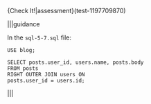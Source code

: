 {Check It!|assessment}(test-1197709870)

|||guidance

In the `sql-5-7.sql` file:

```
USE blog;

SELECT posts.user_id, users.name, posts.body
FROM posts
RIGHT OUTER JOIN users ON
posts.user_id = users.id;
```

|||